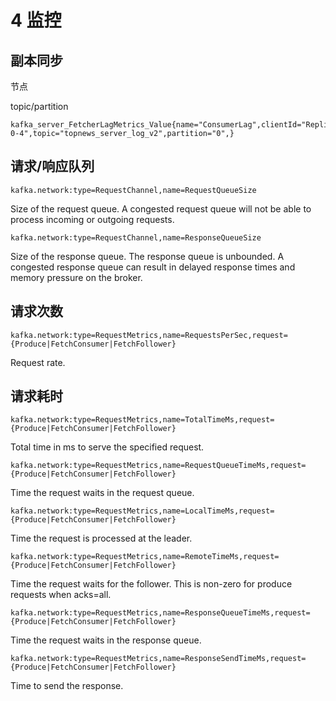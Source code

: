 # 4 监控

## 副本同步

节点

topic/partition

	kafka_server_FetcherLagMetrics_Value{name="ConsumerLag",clientId="ReplicaFetcherThread-0-4",topic="topnews_server_log_v2",partition="0",}

## 请求/响应队列

    kafka.network:type=RequestChannel,name=RequestQueueSize

Size of the request queue. A congested request queue will not be able to process incoming or outgoing requests.

    kafka.network:type=RequestChannel,name=ResponseQueueSize

Size of the response queue. The response queue is unbounded. A congested response queue can result in delayed response times and memory pressure on the broker.

## 请求次数

    kafka.network:type=RequestMetrics,name=RequestsPerSec,request={Produce|FetchConsumer|FetchFollower}

Request rate.

## 请求耗时

    kafka.network:type=RequestMetrics,name=TotalTimeMs,request={Produce|FetchConsumer|FetchFollower}

Total time in ms to serve the specified request.

    kafka.network:type=RequestMetrics,name=RequestQueueTimeMs,request={Produce|FetchConsumer|FetchFollower}

Time the request waits in the request queue.

    kafka.network:type=RequestMetrics,name=LocalTimeMs,request={Produce|FetchConsumer|FetchFollower}

Time the request is processed at the leader.

    kafka.network:type=RequestMetrics,name=RemoteTimeMs,request={Produce|FetchConsumer|FetchFollower}

Time the request waits for the follower. This is non-zero for produce requests when acks=all.

    kafka.network:type=RequestMetrics,name=ResponseQueueTimeMs,request={Produce|FetchConsumer|FetchFollower}

Time the request waits in the response queue.

    kafka.network:type=RequestMetrics,name=ResponseSendTimeMs,request={Produce|FetchConsumer|FetchFollower}

Time to send the response.
